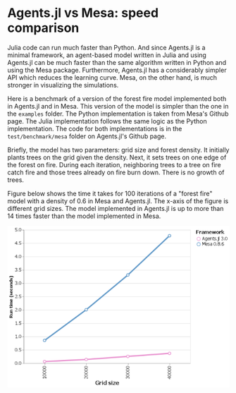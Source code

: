 # Agents.jl vs Mesa: speed comparison

Julia code can run much faster than Python. And since Agents.jl is a minimal framework, an agent-based model written in Julia and using Agents.jl can be much faster than the same algorithm written in Python and using the Mesa package. Furthermore, Agents.jl has a considerably simpler API which reduces the learning curve. Mesa, on the other hand, is much stronger in visualizing the simulations.

Here is a benchmark of a version of the forest fire model implemented both in Agents.jl and in Mesa. This version of the model is simpler than the one in the `examples` folder. The Python implementation is taken from Mesa's Github page. The Julia implementation follows the same logic as the Python implementation. The code for both implementations is in the `test/benchmark/mesa` folder on Agents.jl's Github page.

Briefly, the model has two parameters: grid size and forest density. It initially plants trees on the grid given the density. Next, it sets trees on one edge of the forest on fire. During each iteration, neighboring trees to a tree on fire catch fire and those trees already on fire burn down. There is no growth of trees.

Figure below shows the time it takes for 100 iterations of a "forest fire" model with a density of 0.6 in Mesa and Agents.jl. The x-axis of the figure is different grid sizes. The model implemented in Agents.jl is up to more than 14 times faster than the model implemented in Mesa.

![Speed comparison of a version of "forest fire" model in Agents.jl vs Mesa.](benchmark01.png)
